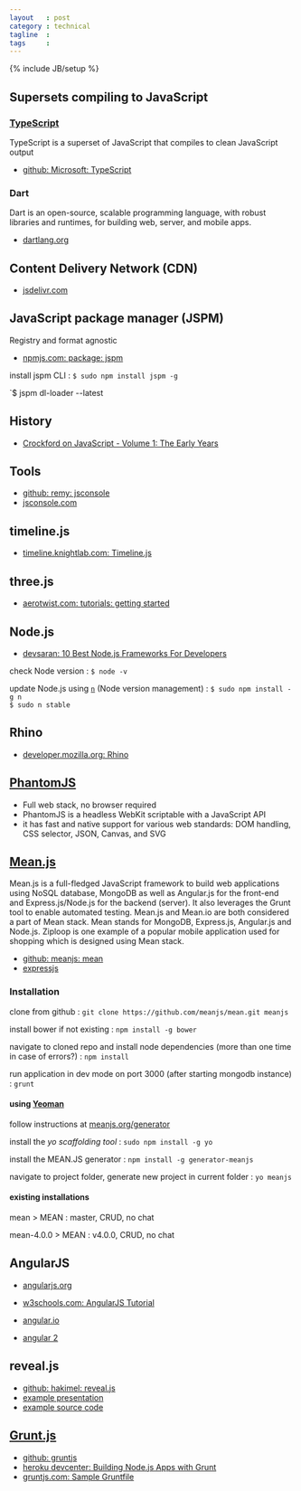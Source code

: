 ```yaml
---
layout   : post
category : technical
tagline  : 
tags     : 
---
```

{% include JB/setup %}

## Supersets compiling to JavaScript

### [TypeScript](http://www.typescriptlang.org)

TypeScript is a superset of JavaScript that compiles to clean JavaScript output

- [github: Microsoft: TypeScript](https://github.com/Microsoft/TypeScript)

### Dart

Dart is an open-source, scalable programming language, with robust libraries and runtimes, for building web, server, and mobile apps.

- [dartlang.org](https://www.dartlang.org)

## Content Delivery Network (CDN)

- [jsdelivr.com](http://www.jsdelivr.com)

## JavaScript package manager (JSPM)

Registry and format agnostic 

- [npmjs.com: package: jspm](https://www.npmjs.com/package/jspm)

install jspm CLI
:   `$ sudo npm install jspm -g`

`$ jspm dl-loader --latest

## History

- [Crockford on JavaScript - Volume 1: The Early Years](https://www.youtube.com/watch?v=JxAXlJEmNMg)

## Tools

- [github: remy: jsconsole](https://github.com/remy/jsconsole)
- [jsconsole.com](http://jsconsole.com)

## timeline.js

- [timeline.knightlab.com: Timeline.js](http://timeline.knightlab.com)

## three.js

- [aerotwist.com: tutorials: getting started](https://aerotwist.com/tutorials/getting-started-with-three-js)

## Node.js

- [devsaran: 10 Best Node.js Frameworks For Developers](http://www.devsaran.com/blog/10-best-nodejs-frameworks-developers)

check Node version
:   `$ node -v`

update Node.js using [`n`](https://github.com/tj/n) (Node version management)
:   `$ sudo npm install -g n`  
	`$ sudo n stable`

## Rhino

- [developer.mozilla.org: Rhino](https://developer.mozilla.org/en-US/docs/Mozilla/Projects/Rhino)

## [PhantomJS](http://phantomjs.org)

- Full web stack, no browser required
- PhantomJS is a headless WebKit scriptable with a JavaScript API
- it has fast and native support for various web standards: DOM handling, CSS selector, JSON, Canvas, and SVG

## [Mean.js](http://meanjs.org/)

Mean.js is a full-fledged JavaScript framework to build web applications using NoSQL database, MongoDB as well as Angular.js for the front-end and Express.js/Node.js for the backend (server). It also leverages the Grunt tool to enable automated testing. Mean.js and Mean.io are both considered a part of Mean stack. Mean stands for MongoDB, Express.js, Angular.js and Node.js. Ziploop is one example of a popular mobile application used for shopping which is designed using Mean stack.

- [github: meanjs: mean](https://github.com/meanjs/mean)
- [expressjs](http://expressjs.com/)

### Installation

clone from github
:   `git clone https://github.com/meanjs/mean.git meanjs`

install bower if not existing
:   `npm install -g bower`

navigate to cloned repo and install node dependencies (more than one time in case of errors?)
:   `npm install`

run application in dev mode on port 3000 (after starting mongodb instance)
:   `grunt`

#### using [Yeoman](http://yeoman.io/index.html)

follow instructions at [meanjs.org/generator](http://meanjs.org/generator.html)

install the *yo scaffolding tool*
:   `sudo npm install -g yo`

install the MEAN.JS generator
:   `npm install -g generator-meanjs`

navigate to project folder, generate new project in current folder
:   `yo meanjs`

#### existing installations

mean > MEAN
:   master, CRUD, no chat

mean-4.0.0 > MEAN
:   v4.0.0, CRUD, no chat

## AngularJS

- [angularjs.org](https://angularjs.org/)
- [w3schools.com: AngularJS Tutorial](http://www.w3schools.com/angular/)
- [angular.io](https://angular.io/)

- [angular 2](https://angular.io)

## reveal.js

- [github: hakimel: reveal.js](https://github.com/hakimel/reveal.js)
- [example presentation](http://lab.hakim.se/reveal-js/#)
- [example source code](https://raw.githubusercontent.com/hakimel/reveal.js/master/index.html)

## [Grunt.js](http://gruntjs.com/)

- [github: gruntjs](https://github.com/gruntjs/)
- [heroku devcenter: Building Node.js Apps with Grunt](https://devcenter.heroku.com/articles/node-with-grunt)
- [gruntjs.com: Sample Gruntfile](http://gruntjs.com/sample-gruntfile)
